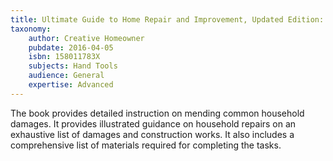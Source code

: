 ```yaml
---
title: Ultimate Guide to Home Repair and Improvement, Updated Edition: 325 Step-By-Step Projects, 3,300 Photos and Illustrations
taxonomy:
	author: Creative Homeowner
	pubdate: 2016-04-05
	isbn: 158011783X
	subjects: Hand Tools
	audience: General
	expertise: Advanced
---
```

The book provides detailed instruction on mending common household damages. It provides illustrated guidance on household repairs on an exhaustive list of damages and construction works. It also includes a comprehensive list of materials required for completing the tasks.